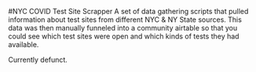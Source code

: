 #NYC COVID Test Site Scrapper
A set of data gathering scripts that pulled information about test sites from different NYC & NY State sources. This data was then manually funneled into a community airtable so that you could see which test sites were open and which kinds of tests they had available. 

Currently defunct.
